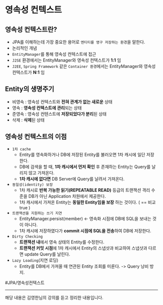 # 영속성 컨텍스트

## 영속성 컨텍스트란?
* JPA를 이해하는데 가장 중요한 용어로 `엔티티를 영구 저장하는 환경`을 말한다.
* 논리적인 개념
* `EntityManager`를 통해 영속성 컨텍스트에 접근
* `J2SE` 환경에서는 EntityManager와 영속성 컨텍스트가 **1:1** 임
* `J2EE`, `Spring Framework` 같은 `Container 환경`에서는 EntityManager와 영속성 컨텍스트가 **N:1** 임

## Entity의 생명주기
* 비영속 : 영속성 컨텍스트와 **전혀 관계가 없는 새로운** 상태
* 영속 : **영속성 컨텍스트에 관리**되는 상태
* 준영속 : 영속성 컨텐스트에 **저장되었다가 분리**된 상태
* 삭제 : **삭제**된 상태

## 영속성 컨텍스트의 이점
* `1차 cache`
	* Entity를 영속화하거나 DB에 저장된 Entity를 불러오면 1차 캐시에 일단 저장한다.
	* DB에 검색을 할 때, **1차 캐시에서 먼저 확인** 후 존재하는 Entity는 Query를 날리지 않고 가져온다.
	* **1차 캐시에 없다면** DB Server에 Query를 날려서 가져온다.
* `동일성(identity) 보장`
	* 1차 캐시로 **반복 가능한 읽기(REPEATABLE READ)** 등급의 트랜잭션 격리 수준을 DB가 아닌 Application 차원에서 제공한다.
	* 1차 캐시에서 가져온 Entity는 **동일한 Entity임을 보장** 하는 것이다. ( == 비교 true )
* `트랜잭션을 지원하는 쓰기 지연`
	* EntityManager.persist(member) <- 영속화 시점에 DB에 SQL을 보내는 것이 아니다.
	* 1차 캐시에 저장하였다가 **commit 시점에 SQL을 전송**하여 DB에 저장한다.
* `Dirty Checking`
	* **트랜잭션 내**에서 영속 상태의 Entity를 수정한다.
	* **트랜잭션 커밋 시점**에 1차 캐시에서 Entity의 스냅샷과 비교하여 스냅샷과 다르면 update Query를 날린다.
* `Lazy Loading`(지연 로딩)
	* Entity를 DB에서 가져올 때 연관된 Entity 조회를 미룬다. -> Query 낭비 방지.



#JPA/영속성컨텍스트

- - - -

해당 내용은 김영한님의 강의를 듣고 정리한 내용입니다.